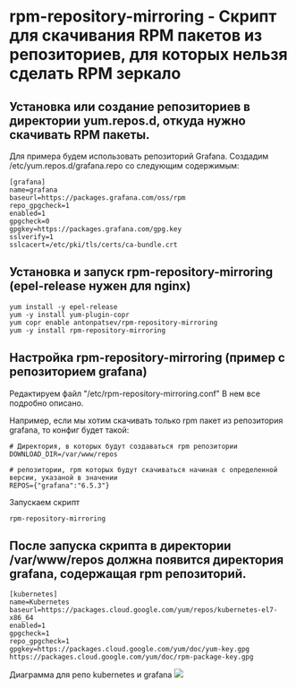 # rpm-repository-mirroring - Скрипт для скачивания RPM пакетов из репозиториев, для которых нельзя сделать RPM зеркало

## Установка или создание репозиториев в директории yum.repos.d, откуда нужно скачивать RPM пакеты.

Для примера будем использовать репозиторий Grafana.
Создадим /etc/yum.repos.d/grafana.repo со следующим содержимым:
```
[grafana]
name=grafana
baseurl=https://packages.grafana.com/oss/rpm
repo_gpgcheck=1
enabled=1
gpgcheck=0
gpgkey=https://packages.grafana.com/gpg.key
sslverify=1
sslcacert=/etc/pki/tls/certs/ca-bundle.crt
```

## Установка и запуск rpm-repository-mirroring (epel-release нужен для nginx)
```
yum install -y epel-release
yum -y install yum-plugin-copr
yum copr enable antonpatsev/rpm-repository-mirroring
yum -y install rpm-repository-mirroring
```

## Настройка rpm-repository-mirroring (пример с репозиторием grafana)
Редактируем файл "/etc/rpm-repository-mirroring.conf"
В нем все подробно описано.

Например, если мы хотим скачивать только rpm пакет из репозитория grafana, то конфиг будет такой:
```
# Директория, в которых будут создаваться rpm репозитории
DOWNLOAD_DIR=/var/www/repos

# репозитории, rpm которых будут скачиваться начиная с определенной версии, указаной в значении
REPOS={"grafana":"6.5.3"}
```

Запускаем скрипт
```
rpm-repository-mirroring
```

## После запуска скрипта в директории /var/www/repos должна появится директория grafana, содержащая rpm репозиторий.

```
[kubernetes]
name=Kubernetes
baseurl=https://packages.cloud.google.com/yum/repos/kubernetes-el7-x86_64
enabled=1
gpgcheck=1
repo_gpgcheck=1
gpgkey=https://packages.cloud.google.com/yum/doc/yum-key.gpg https://packages.cloud.google.com/yum/doc/rpm-package-key.gpg
```


Диаграмма для репо kubernetes и grafana
![](https://habrastorage.org/webt/wd/8f/dj/wd8fdjxo6a-j1fevwuuiz8lkp4u.png)
